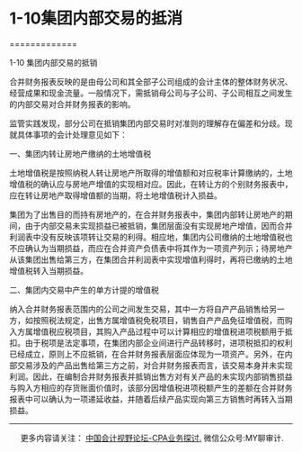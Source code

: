 ﻿# 1-10集团内部交易的抵消
=============

  

1-10 集团内部交易的抵销

合并财务报表反映的是由母公司和其全部子公司组成的会计主体的整体财务状况、经营成果和现金流量。一般情况下，需抵销母公司与子公司、子公司相互之间发生的内部交易对合并财务报表的影响。

监管实践发现，部分公司在抵销集团内部交易时对准则的理解存在偏差和分歧。现就具体事项的会计处理意见如下：

一、集团内转让房地产缴纳的土地增值税

土地增值税是按照纳税人转让房地产所取得的增值额和对应税率计算缴纳的，土地增值税的确认应与房地产增值的实现相对应。因此，在转让方的个别财务报表中，应在转让房地产取得增值额的当期，将土地增值税计入损益。

集团为了出售目的而持有房地产的，在合并财务报表中，集团内部转让房地产的期间，由于内部交易未实现损益已被抵销，集团层面没有实现房地产增值，因而合并利润表中没有反映该项转让交易的利得。相应地，集团内公司缴纳的土地增值税也不应确认为当期损益，而应在合并资产负债表中将其作为一项资产列示；待房地产从该集团出售给第三方，在集团合并利润表中实现增值利得时，再将已缴纳的土地增值税转入当期损益。

二、集团内交易中产生的单方计提的增值税

纳入合并财务报表范围内的公司之间发生交易，其中一方将自产产品销售给另一方，如按照税法规定，出售方属增值税免税项目，销售自产产品免征增值税，而购入方属增值税应税项目，其购入产品过程中可以计算相应的增值税进项税额用于抵扣。由于税项是法定事项，在集团内部企业间进行产品转移时，进项税抵扣的权利已经成立，原则上不应抵销，在合并财务报表层面应体现为一项资产。另外，在内部交易涉及的产品出售给第三方之前，对合并财务报表而言，该交易本身并未实现利润。因此，在编制合并财务报表并抵销出售方对有关产品的未实现内部销售损益与购入方相应的存货账面价值时，该部分因增值税进项税额产生的差额在合并财务报表中可以确认为一项递延收益，并随着后续产品实现向第三方销售时再转入当期损益。

* * *

     更多内容请关注： [中国会计视野论坛-CPA业务探讨.](https://bbs.esnai.com/thread-5354530-1-3.html) 微信公众号:MY聊审计.